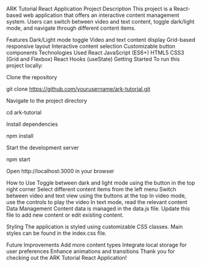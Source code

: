 ARK Tutorial React Application
Project Description
This project is a React-based web application that offers an interactive content management system. Users can switch between video and text content, toggle dark/light mode, and navigate through different content items.

Features
Dark/Light mode toggle
Video and text content display
Grid-based responsive layout
Interactive content selection
Customizable button components
Technologies Used
React
JavaScript (ES6+)
HTML5
CSS3 (Grid and Flexbox)
React Hooks (useState)
Getting Started
To run this project locally:

Clone the repository

git clone https://github.com/yourusername/ark-tutorial.git

Navigate to the project directory

cd ark-tutorial

Install dependencies

npm install

Start the development server

npm start

Open http://localhost:3000 in your browser

How to Use
Toggle between dark and light mode using the button in the top right corner
Select different content items from the left menu
Switch between video and text view using the buttons at the top
In video mode, use the controls to play the video
In text mode, read the relevant content
Data Management
Content data is managed in the data.js file. Update this file to add new content or edit existing content.

Styling
The application is styled using customizable CSS classes. Main styles can be found in the index.css file.

Future Improvements
Add more content types
Integrate local storage for user preferences
Enhance animations and transitions
Thank you for checking out the ARK Tutorial React Application!
